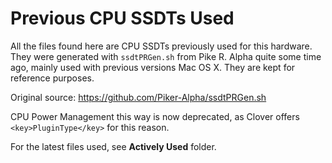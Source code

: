 # Previous CPU SSDTs Used

All the files found here are CPU SSDTs previously used for this hardware. They were generated with `ssdtPRGen.sh` from Pike R. Alpha quite some time ago, mainly used with previous versions Mac OS X. They are kept for reference purposes.

Original source: https://github.com/Piker-Alpha/ssdtPRGen.sh

CPU Power Management this way is now deprecated, as Clover offers `<key>PluginType</key>` for this reason.

For the latest files used, see **Actively Used** folder.
